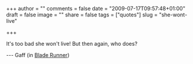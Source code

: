 +++
author = ""
comments = false
date = "2009-07-17T09:57:48+01:00"
draft = false
image = ""
share = false
tags = ["quotes"]
slug = "she-wont-live"

+++

It's too bad she won't live! But then again, who does?

--- Gaff (in [Blade Runner](http://www.imdb.com/title/tt0083658/))

